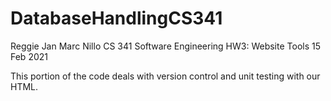 # DatabaseHandlingCS341

Reggie Jan Marc Nillo
CS 341 Software Engineering
HW3: Website Tools
15 Feb 2021

This portion of the code deals with version control and unit testing with our HTML.